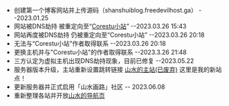 * 创建第一个博客网站并上传源码（shanshuiblog.freedevilhost.ga）   --2023.01.25
* 网站被DNS劫持 被重定向至“[Corestu小站](https://www.corestu.cn/)”    --2023.03.26 15:43
* 网站再度被DNS劫持 仍被重定向至“Corestu小站”    --2023.03.26 20:18
* 无法与“Corestu小站”作者取得联系 --2023.03.26 20:18
* 更换主机并与"Corestu小站"的作者取得联系 --2023.3.26 21:48
* 三方认定为虚拟主机出现DNS劫持现象，目前已修复 --2023.05.22
* 服务器版本升级，主站重新设置跳转链接    [山水的主站(已废弃)](https://shanshui.eu.org/)
    这里是我的新站点！
* 更新服务器并正式启用「山水画路」社区  -- 2023.06.08
* 重新整理各站并开放[山水的导航页](https://nav.shanshui.site/)
